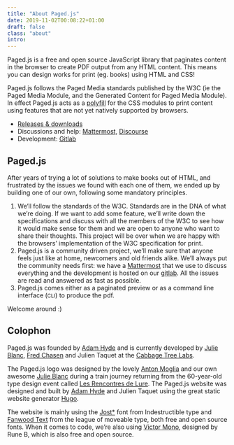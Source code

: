 ```yaml
---
title: "About Paged.js"
date: 2019-11-02T00:08:22+01:00
draft: false
class: "about"
intro: 
---
```


Paged.js is a free and open source JavaScript library that paginates content in the browser to create PDF output from any HTML content. This means you can design works for print (eg. books) using HTML and CSS!

Paged.js follows the Paged Media standards published by the W3C (ie the Paged Media Module, and the Generated Content for Paged Media Module). In effect Paged.js acts as a [polyfill](https://en.wikipedia.org/wiki/Polyfill_(programming)) for the CSS modules to print content using features that are not yet natively supported by browsers.

- [Releases & downloads](https://www.pagedjs.org/documentation/releases/)
- Discussions and help: [Mattermost](https://mattermost.pagedmedia.org), [Discourse](https://discourse.cabbagetreelabs.org/)
- Development: [Gitlab](https://gitlab.pagedmedia.org/public) 

## Paged.js

After years of trying a lot of solutions to make books out of HTML, and frustrated by the issues we found with each one of them, we ended up by building one of our own, following some mandatory principles.

1. We’ll follow the standards of the W3C. Standards  are  in the DNA of what we’re doing. If we want to add some feature, we’ll write down the specifications and discuss with all the members of the W3C to see how it would make sense for them and we are open to anyone who want to share their thoughts. This project will be over when we are happy with the browsers’ implementation of the W3C specification for print.
2. Paged.js is a community driven project, we’ll make sure that anyone feels just like at home, newcomers and old friends alike. We’ll always put the community needs first: we have a [Mattermost](https://mattermost.pagedmedia.org) that we use to discuss everything and the development is hosted on our [gitlab](https://gitlab.pagedmedia.org/public). All the issues are read and answered as fast as possible.
3. Paged.js comes either as a paginated preview or as a command line interface (<small>CLI</small>) to produce the pdf.

Welcome around :)


## Colophon


Paged.js was founded by [Adam Hyde](https://www.adamhyde.net) and is currently developed by [Julie Blanc](http://julie-blanc.fr), [Fred Chasen](http://fchasen.com/) and Julien Taquet at the [Cabbage Tree Labs](https://www.cabbagetreelabs.org). 

The Paged.js logo was designed by the lovely [Anton Moglia](http://moglia.fr/) and our own awesome [Julie Blanc](http://julie-blanc.fr) during a train journey returning from the 60-year-old type design event called [Les Rencontres de Lure](http://delure.org). 
The Paged.js website was designed and built by [Adam Hyde](https://www.adamhyde.net) and Julien Taquet using the great static website generator [Hugo](https://gohugo.io/). 

<!-- Minipax, the extraordinary font used on the website was designed by Raphaël Ronot and is exclusively offered through the open and independant [Velvetyne](https://www.velvetyne.fr/) type foundry.  -->
<!-- The Unicode character on each page and the story around it comes from the excellent [decodeunicode](https://www.decodeunicode.org/) project. -->

The website is mainly using the [Jost*](https://indestructibletype.com/Jost.html) font from Indestructible type and [Fanwood Text](https://www.theleagueofmoveabletype.com/fanwood) from the league of moveable type, both free and open source fonts. When it comes to code, we’re also using [Victor Mono](https://rubjo.github.io/victor-mono/), designed by Rune B, which is also free and open source.

